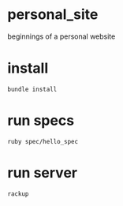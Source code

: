 # personal_site
beginnings of a personal website

# install
`bundle install`

# run specs
`ruby spec/hello_spec`

# run server
`rackup`

